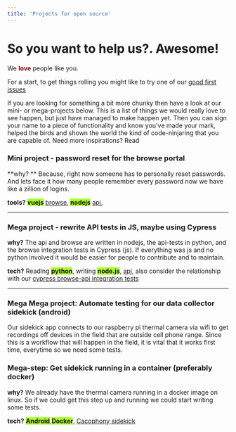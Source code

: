 ```yaml
---
title: 'Projects for open source'
---
```


# So you want to help us?.  Awesome!  

We  <b style='color:darkred'>love</b> people like you. 

For a start, to get things rolling you might like to try one of our [good first issues](https://github.com/search?utf8=%E2%9C%93&q=org%3ATheCacophonyProject+is%3Aopen+is%3Aissue+label%3A%22good+first+issue%22&type=Issues)

If you are looking for something a bit more chunky then have a look at our mini- or mega-projects below.   This is a list of things we would really love to see happen, but just have managed to make happen yet.   Then you can sign your name to a piece of functionality and know you've made your mark, helped the birds and shown the world the kind of code-ninjaring that you are capable of.   Need more inspirations?  Read 

### Mini project - password reset for the browse portal
**why? ** Because, right now someone has to personally reset passwords.   And lets face it how many people remember every password now we have like a zillion of logins.  

**tools?** <b style='background-color:GreenYellow'>vuejs</b>  [browse](https://github.com/TheCacophonyProject/cacophony-browes), <b style='background-color:GreenYellow'>nodejs</b>  [api](https://github.com/TheCacophonyProject/cacophony-api),
___

### Mega project - rewrite API tests in JS, maybe using Cypress
**why?**  The api and browse are written in nodejs, the api-tests in python, and the browse integration tests in Cypress (js).   If everything was js and no python involved it would be easier for people to contribute and to maintain. 

**tech?** Reading <b style='background-color:GreenYellow'>python</b>, writing <b style='background-color:GreenYellow'>node.js</b>, [api](https://github.com/TheCacophonyProject/cacophony-api), also consider the relationship with our [cypress browse-api integration tests](https://github.com/TheCacophonyProject/integration-tests)

___

### Mega Mega project:  Automate testing for our data collector sidekick (android)
Our sidekick app connects to our raspberry pi thermal camera via wifi to get recordings off devices in the field that are outside cell phone range.   Since this is a workflow that will happen in the field, it is vital that it works first time, everytime so we need some tests. 

### Mega-step:  Get sidekick running in a container (preferably docker)
**why?**  We already have the thermal camera running in a docker image on linux.   So if we could get this step up and running we could start writing some tests. 

**tech?**  <b style='background-color:GreenYellow'>Android</b>,<b style='background-color:GreenYellow'>Docker</b>, [Cacophony sidekick](https://github.com/TheCacophonyProject/sidekick)


 